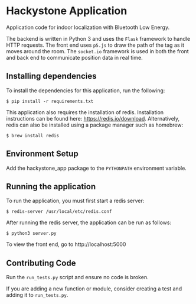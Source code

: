 # Hackystone Application

Application code for indoor localization with Bluetooth Low Energy.


The backend is written in Python 3 and uses the `Flask` framework to handle HTTP
requests. The front end uses `p5.js` to draw the path of the tag as it moves
around the room. The `socket.io` framework is used in both the front and back end
to communicate position data in real time.

## Installing dependencies
To install the dependencies for this application, run the following:

```
$ pip install -r requirements.txt
```

This application also requires the installation of redis. Installation instructions
can be found here: https://redis.io/download. Alternatively, redis can also be
installed using a package manager such as homebrew:

```
$ brew install redis
```

## Environment Setup

Add the hackystone_app package to the `PYTHONPATH` environment variable.

## Running the application
To run the application, you must first start a redis server:

```
$ redis-server /usr/local/etc/redis.conf
```

After running the redis server, the application can be run as follows:

```
$ python3 server.py
```

To view the front end, go to http://localhost:5000

## Contributing Code

Run the `run_tests.py` script and ensure no code is broken.

If you are adding a new function or module, consider creating a test and adding it to `run_tests.py`.